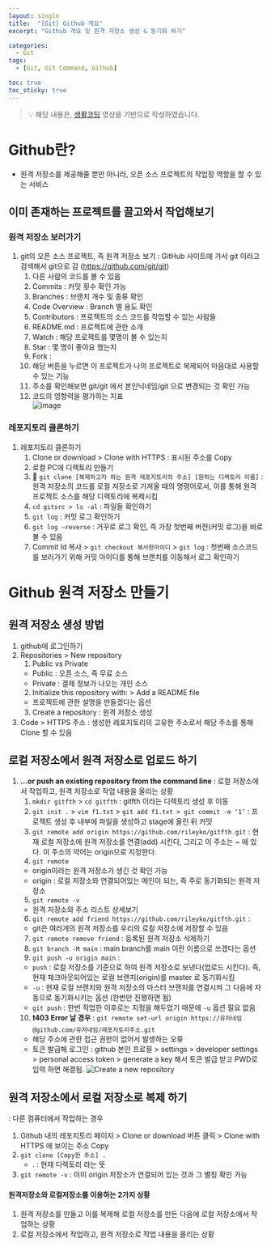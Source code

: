```yaml
---
layout: single
title:  "[Git] Github 개요"
excerpt: "Github 개요 및 원격 저장소 생성 & 동기화 하기"

categories:
  - Git
tags:
  - [Git, Git Command, Github]

toc: true
toc_sticky: true
---
```

> 💡 해당 내용은, [생활코딩](https://www.youtube.com/playlist?list=PLuHgQVnccGMA8iwZwrGyNXCGy2LAAsTXk) 영상을 기반으로 작성하였습니다.

# Github란?
- 원격 저장소를 제공해줄 뿐만 아니라, 오픈 소스 프로젝트의 작업장 역할을 할 수 있는 서비스

## 이미 존재하는 프로젝트를 끌고와서 작업해보기
### 원격 저장소 보러가기 
1. git의 오픈 소스 프로젝트, 즉 원격 저장소 보기 : GitHub 사이트에 가서 git 이라고 검색해서 git으로 감 (https://github.com/git/git)
    1. 다른 사람의 코드를 볼 수 있음
    2. Commits : 커밋 횟수 확인 가능
    3. Branches : 브랜치 개수 및 종류 확인
    4. Code Overview : Branch 별 용도 확인
    5. Contributors : 프로젝트의 소스 코드를 작업할 수 있는 사람들
    6. README.md : 프로젝트에 관한 소개
    7. Watch : 해당 프로젝트를 몇명이 볼 수 있는지
    8. Star : 몇 명이 좋아요 했는지
    9. Fork : 
      1. 해당 버튼을 누르면 이 프로젝트가 나의 프로젝트로 복제되어 마음대로 사용할 수 있는 기능
      2. 주소를 확인해보면 git/git 에서 본인닉네임/git 으로 변경되는 것 확인 가능
      3. 코드의 영향력을 평가하는 지표  
![image](https://user-images.githubusercontent.com/100764055/157039965-adc567f8-0017-4e63-8030-208ab9d8f39f.png)


### 레포지토리 클론하기
1. 레포지토리 클론하기
    1. Clone or download > Clone with HTTPS : 표시된 주소를 Copy
    2. 로컬 PC에 디렉토리 만들기
    3. 💫 `git clone [복제하고자 하는 원격 레포지토리의 주소] [원하는 디렉토리 이름]` : 원격 저장소의 코드를 로컬 저장소로 가져올 때의 명령어로서, 이를 통해 원격 프로젝트 소스를 해당 디렉토리에 복제시킴
    4. `cd gitsrc > ls -al` : 파일들 확인하기
    5. `git log` : 커밋 로그 확인하기 
    6. `git log —reverse` : 거꾸로 로그 확인, 즉 가장 첫번째 버전(커밋 로그)을 바로 볼 수 있음
    7. Commit Id 복사 > `git checkout 복사한아이디` > `git log` : 첫번째 소스코드를 보러가기 위해 커밋 아이디를 통해 브랜치를 이동해서 로그 확인하기


# Github 원격 저장소 만들기
## 원격 저장소 생성 방법
1. github에 로그인하기
2. Repositories > New repository
    1. Public vs Private
      - Public : 오픈 소스, 즉 무료 소스
      - Private : 결제 정보가 나오는 개인 소스
    2. Initialize this repository with: > Add a README file
      - 프로젝트에 관한 설명을 만들겠다는 옵션
    3. Create a repository : 원격 저장소 생성
3. Code > HTTPS 주소 : 생성한 레포지토리의 고유한 주소로서 해당 주소를 통해 Clone 할 수 있음

## 로컬 저장소에서 원격 저장소로 업로드 하기
1. **…or push an existing repository from the command line** : 로컬 저장소에서 작업하고, 원격 저장소로 작업 내용을 올리는 상황
    1. `mkdir gitfth` > `cd gitfth` : gitfth 이라는 디렉토리 생성 후 이동
    2. `git init .` > `vim f1.txt` > `git add f1.txt > git commit -m ‘1’` : 프로젝트 생성 후 내부에 파일을 생성하고 stage에 올린 뒤 커밋
    3. `git remote add origin https://github.com/rileyko/gitfth.git` : 현재 로컬 저장소에 원격 저장소를 연결(add) 시킨다, 그리고 이 주소는 ~ 에 있다. 이 주소의 약어는 origin으로 지정한다.
    4. `git remote`
     - origin이라는 원격 저장소가 생긴 것 확인 가능
     - origin : 로컬 저장소와 연결되어있는 메인이 되는, 즉 주로 동기화되는 원격 저장소
    5. `git remote -v`
     - 원격 저장소와 주소 리스트 상세보기
    6. `git remote add friend https://github.com/rileyko/gitfth.git` :
     - git은 여러개의 원격 저장소를 우리의 로컬 저장소에 저장할 수 있음
    7. `git remote remove friend` : 등록된 원격 저장소 삭제하기
    8. `git branch -M main` : main branch를 main 이란 이름으로 쓰겠다는 옵션
    9. `git push -u origin main` : 
      - `push` : 로컬 저장소를 기준으로 하여 원격 저장소로 보낸다(업로드 시킨다). 즉, 현재 체크아웃되어있는 로컬 브랜치(origin)를 master 로 동기화시킴
      - `-u` : 현재 로컬 브랜치와 원격 저장소의 마스터 브랜치를 연결시켜 그 다음에 자동으로 동기화시키는 옵션 (한번만 진행하면 됨) 
      - `git push` : 한번 작업한 이후로는 지정을 해두었기 때문에 `-u` 옵션 필요 없음
    10. **❗️403 Error 날 경우** : `git remote set-url origin https://유저네임@github.com/유저네임/레포지토리주소.git`
      - 해당 주소에 관한 접근 권한이 없어서 발생하는 오류
      - 토큰 발급해 로그인 : github 본인 프로필 > settings > developer settings > personal access token > generate a key 해서 토큰 발급 받고 PWD로 입력 하면 해결됨. 
![Create a new repository](https://user-images.githubusercontent.com/100764055/157039610-65924d68-fde1-4eda-9693-85f15a72890c.png)


## 원격 저장소에서 로컬 저장소로 복제 하기
: 다른 컴퓨터에서 작업하는 경우
1. Github 내의 레포지토리 페이지 > Clone or download 버튼 클릭 > Clone with HTTPS 에 보이는 주소 Copy
2. `git clone [Copy한 주소] .` 
    * . : 현재 디렉토리 라는 뜻
3. `git remote -v` : 이미 origin 저장소가 연결되어 있는 것과 그 별칭 확인 가능

#### 원격저장소와 로컬저장소를 이용하는 2가지 상황
1. 원격 저장소를 만들고 이를 복제해 로컬 저장소를 만든 다음에 로컬 저장소에서 작업하는 상황
2. 로컬 저장소에서 작업하고, 원격 저장소로 작업 내용을 올리는 상황

